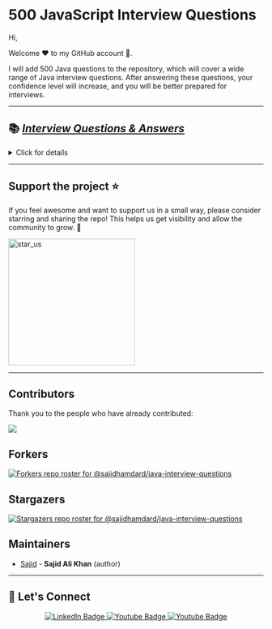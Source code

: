 # 500 JavaScript Interview Questions

Hi,

Welcome ❤️ to my GitHub account 🙏.

I will add 500 Java questions to the repository, which will cover a wide range of Java interview questions. After answering these questions, your confidence level will increase, and you will be better prepared for interviews.

---

## 📚 [_Interview Questions & Answers_](./interview-questions.md)

<details>
<summary>Click for details</summary>
- [_Question 1. What is the difference between "super" and "this" in Core Java??_](./interview-questions.md)
</details>

---

## Support the project ⭐

If you feel awesome and want to support us in a small way, please consider starring and sharing the repo! This helps us get visibility and allow the community to grow. 🙏

<img alt="star_us" width="250" src="./star_us.gif">

---

## Contributors

Thank you to the people who have already contributed:

<a href="https://github.com/sajidhamdard/java-interview-questions/graphs/contributors">
  <img src="https://contrib.rocks/image?repo=sajidhamdard/java-interview-questions" />
</a>

## Forkers

[![Forkers repo roster for @sajidhamdard/java-interview-questions](https://reporoster.com/forks/sajidhamdard/java-interview-questions)](https://github.com/sajidhamdard/java-interview-questions/network/members)

## Stargazers

[![Stargazers repo roster for @sajidhamdard/java-interview-questions](https://reporoster.com/stars/sajidhamdard/java-interview-questions)](https://github.com/sajidhamdard/java-interview-questions/stargazers)

## Maintainers

- [Sajid](https://github.com/sajidhamdard) - **Sajid Ali Khan** (author)

---

## 🔗 Let's Connect

<div align="center" id="badges">
  <a href="https://www.linkedin.com/in/sajid-sj/">
    <img src="https://img.shields.io/badge/LinkedIn-blue?style=for-the-badge&logo=linkedin&logoColor=white" alt="LinkedIn Badge"/>
  </a>
  <a href="https://www.youtube.com/@EasyCodingBySajid">
    <img src="https://img.shields.io/badge/YouTube-red?style=for-the-badge&logo=youtube&logoColor=white" alt="Youtube Badge"/>
  </a>
  <a href="https://instagram.com/sajid_aaloo">
    <img src="https://img.shields.io/badge/Instagram-green?style=for-the-badge&logo=youtube&logoColor=white" alt="Youtube Badge"/>
  </a>
</div>
